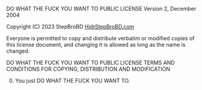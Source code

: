 DO WHAT THE FUCK YOU WANT TO PUBLIC LICENSE
Version 2, December 2004

Copyright (C) 2023 StepBroBD <Hi@StepBroBD.com>

Everyone is permitted to copy and distribute verbatim or modified
copies of this license document, and changing it is allowed as long
as the name is changed.

DO WHAT THE FUCK YOU WANT TO PUBLIC LICENSE
TERMS AND CONDITIONS FOR COPYING, DISTRIBUTION AND MODIFICATION

0. You just DO WHAT THE FUCK YOU WANT TO.
